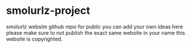 # smolurlz-project

smolurlz website github repo for public you can add your own ideas here please make sure to not publish the exact same website in your name this website is copyrighted.
